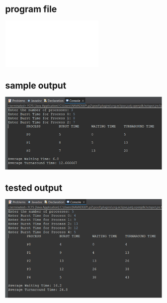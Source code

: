 # program file
![program_file](FCFS.java)

# sample output
![sample_output](programoutput.png)

# tested output
![tested_output](testedoutput.png)
